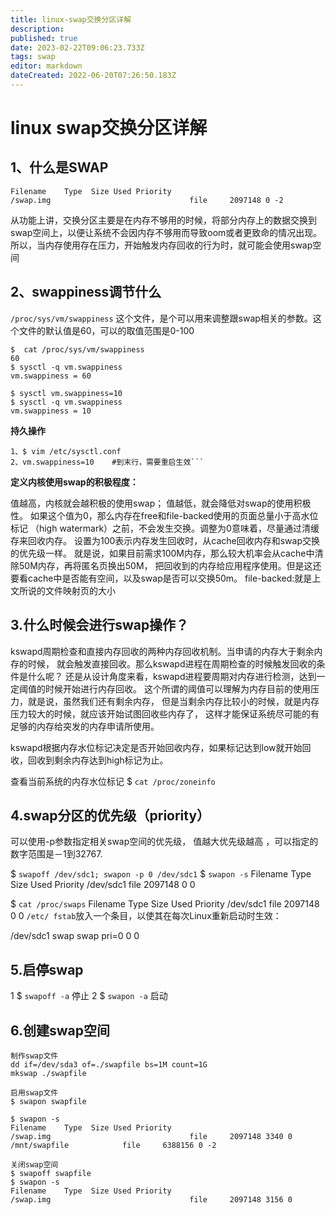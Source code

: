 ```yaml
---
title: linux-swap交换分区详解
description: 
published: true
date: 2023-02-22T09:06:23.733Z
tags: swap
editor: markdown
dateCreated: 2022-06-20T07:26:50.183Z
---
```


# linux swap交换分区详解

## 1、什么是SWAP  

```$ swapon -s
Filename    Type  Size Used Priority
/swap.img                               file     2097148 0 -2
```

从功能上讲，交换分区主要是在内存不够用的时候，将部分内存上的数据交换到swap空间上，以便让系统不会因内存不够用而导致oom或者更致命的情况出现。所以，当内存使用存在压力，开始触发内存回收的行为时，就可能会使用swap空间

## 2、swappiness调节什么

`/proc/sys/vm/swappiness` 这个文件，是个可以用来调整跟swap相关的参数。这个文件的默认值是60，可以的取值范围是0-100

```
$  cat /proc/sys/vm/swappiness
60
$ sysctl -q vm.swappiness
vm.swappiness = 60
 
$ sysctl vm.swappiness=10
$ sysctl -q vm.swappiness
vm.swappiness = 10
```

**持久操作**
```
1、$ vim /etc/sysctl.conf
2、vm.swappiness=10    #到末行，需要重启生效```
```

**定义内核使用swap的积极程度：**

值越高，内核就会越积极的使用swap；
值越低，就会降低对swap的使用积极性。
如果这个值为0，那么内存在free和file-backed使用的页面总量小于高水位标记
（high watermark）之前，不会发生交换。调整为0意味着，尽量通过清缓存来回收内存。
设置为100表示内存发生回收时，从cache回收内存和swap交换的优先级一样。
就是说，如果目前需求100M内存，那么较大机率会从cache中清除50M内存，再将匿名页换出50M，
把回收到的内存给应用程序使用。但是这还要看cache中是否能有空间，以及swap是否可以交换50m。
file-backed:就是上文所说的文件映射页的大小


## 3.什么时候会进行swap操作？
kswapd周期检查和直接内存回收的两种内存回收机制。当申请的内存大于剩余内存的时候，
就会触发直接回收。那么kswapd进程在周期检查的时候触发回收的条件是什么呢？
还是从设计角度来看，kswapd进程要周期对内存进行检测，达到一定阈值的时候开始进行内存回收。
这个所谓的阈值可以理解为内存目前的使用压力，就是说，虽然我们还有剩余内存，
但是当剩余内存比较小的时候，就是内存压力较大的时候，就应该开始试图回收些内存了，
这样才能保证系统尽可能的有足够的内存给突发的内存申请所使用。

kswapd根据内存水位标记决定是否开始回收内存，如果标记达到low就开始回收，回收到剩余内存达到high标记为止。

查看当前系统的内存水位标记
$ `cat /proc/zoneinfo`


## 4.swap分区的优先级（priority）
可以使用-p参数指定相关swap空间的优先级， 值越大优先级越高 ，可以指定的数字范围是－1到32767.

$ `swapoff /dev/sdc1; swapon -p 0 /dev/sdc1`
$ `swapon -s`
Filename    Type  Size Used Priority
/dev/sdc1                             file     2097148 0 0
 
$ `cat /proc/swaps`
Filename    Type  Size Used Priority
/dev/sdc1                             file     2097148 0 0
`/etc/ fstab`放入一个条目，以使其在每次Linux重新启动时生效：

/dev/sdc1 swap swap pri=0 0 0

## 5.启停swap

1 $ `swapoff -a`  停止
2 $ `swapon -a`  启动

## 6.创建swap空间
```
制作swap文件
dd if=/dev/sda3 of=./swapfile bs=1M count=1G
mkswap ./swapfile
 
启用swap文件
$ swapon swapfile
 
$ swapon -s
Filename    Type  Size Used Priority
/swap.img                               file     2097148 3340 0
/mnt/swapfile            file     6388156 0 -2
 
关闭swap空间
$ swapoff swapfile
$ swapon -s
Filename    Type  Size Used Priority
/swap.img                               file     2097148 3156 0
```